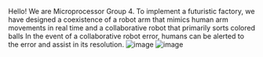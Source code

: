 Hello!
We are Microprocessor Group 4.
To implement a futuristic factory, we have designed a coexistence of a robot arm that mimics human arm movements in real time
and a collaborative robot that primarily sorts colored balls
In the event of a collaborative robot error, humans can be alerted to the error and assist in its resolution.
![image](https://github.com/glorymanu/microprocessor/assets/89052901/4e352590-a206-4e48-85bd-a7dd3a2b8076)
![image](https://github.com/glorymanu/microprocessor/assets/89052901/e9f1ec0f-6fbc-42b4-b762-9a2d4a8cc2fb)
